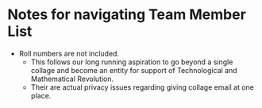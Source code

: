# Notes for navigating Team Member List

- Roll numbers are not included.
  - This follows our long running aspiration to go beyond a single collage and become an entity for support of Technological and Mathematical Revolution.
  - Their are actual privacy issues regarding giving collage email at one place.
